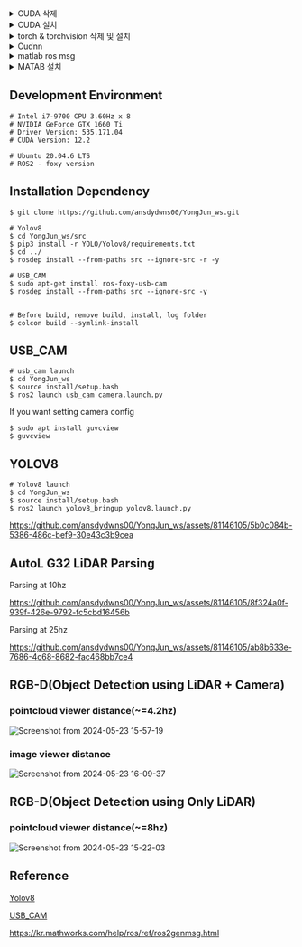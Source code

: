 <details>
	<summary>CUDA 삭제</summary>
  	<div markdown="1">
	
	CUDA 삭제

	$ sudo rm -rf /usr/local/cuda*
		
	$ sudo apt-get --purge remove 'cuda*'
		
	$ sudo apt-get autoremove --purge 'cuda*'
	

	
	제거 확인
	
	$ sudo dpkg -l|grep cuda
			
	# 만약 설치된게 남았다면:
	$ sudo apt-get remove --purge 남은 찌꺼기 이름
	



	이후 재부팅
	
	$ sudo reboot
	

</details> 


<details>
	<summary>CUDA 설치</summary>
  	<div markdown="1">
	
	CUDA 설치

 	# 해당 링크에 접속하여 본인 driver에 맞는 cuda 버전 확인
 	https://developer.nvidia.com/cuda-toolkit-archive

	# 해당 사이트 참고
	https://honbul.tistory.com/41

</details> 

<details>
	<summary>torch & torchvision 삭제 및 설치</summary>
  	<div markdown="1">
	
	torch & torchvision 삭제
 	$ pip uninstall torch torchvision

	torch & torchvision 설치(아래 링크 참고)
	https://pytorch.org/get-started/locally/

 	# 버전 확인
  	python3 -c "import torch; print(torch.__version__)"
  	python3 -c "import torchvision; print(torchvision.__version__)"

</details> 

<details>
	<summary>Cudnn</summary>
  	<div markdown="1">
	

	Cudnn 설치(아래 링크 참고)
	https://hjh1023.tistory.com/59

 	cudnn 버전 확인
 	# cuDNN 8.x.x 이전 버전
	cat /usr/local/cuda/include/cudnn.h | grep CUDNN_MAJOR -A 2

	# cuDNN 8.x.x 이후 버전
	cat /usr/local/cuda/include/cudnn_version.h | grep CUDNN_MAJOR -A 2

</details> 

<details>
	<summary>matlab ros msg</summary>
  	<div markdown="1">
	

 	# Matlab에 존재하는 ros2 msg list
	>> ros2 msg list

 	# 만약 Matlab에 원하는 ros2 msg가 없을경우 따로 build 해줘야 함
  	# build 하기 원하는 ros2 msg가 포함되어 있는 폴더의 경로로 이동 후 아래 명령어 실행
   	>> ros2genmsg(pwd)	

</details> 

<details>
	<summary>MATAB 설치</summary>
  	<div markdown="1">
	
	# sudo apt install python3.10 && sudo apt install python3.10-venv
 		

</details> 


## Development Environment 
```
# Intel i7-9700 CPU 3.60Hz x 8
# NVIDIA GeForce GTX 1660 Ti
# Driver Version: 535.171.04
# CUDA Version: 12.2

# Ubuntu 20.04.6 LTS 
# ROS2 - foxy version
```


## Installation Dependency
```
$ git clone https://github.com/ansdydwns00/YongJun_ws.git

# Yolov8
$ cd YongJun_ws/src
$ pip3 install -r YOLO/Yolov8/requirements.txt
$ cd ../
$ rosdep install --from-paths src --ignore-src -r -y

# USB_CAM
$ sudo apt-get install ros-foxy-usb-cam
$ rosdep install --from-paths src --ignore-src -y


# Before build, remove build, install, log folder
$ colcon build --symlink-install 
```



## USB_CAM
```
# usb_cam launch
$ cd YongJun_ws
$ source install/setup.bash
$ ros2 launch usb_cam camera.launch.py

```


If you want setting camera config
```
$ sudo apt install guvcview
$ guvcview
```

## YOLOV8
```
# Yolov8 launch
$ cd YongJun_ws
$ source install/setup.bash
$ ros2 launch yolov8_bringup yolov8.launch.py

```





https://github.com/ansdydwns00/YongJun_ws/assets/81146105/5b0c084b-5386-486c-bef9-30e43c3b9cea






## AutoL G32 LiDAR Parsing

Parsing at 10hz




https://github.com/ansdydwns00/YongJun_ws/assets/81146105/8f324a0f-939f-426e-9792-fc5cbd16456b





Parsing at 25hz




https://github.com/ansdydwns00/YongJun_ws/assets/81146105/ab8b633e-7686-4c68-8682-fac468bb7ce4





## RGB-D(Object Detection using LiDAR + Camera)

### pointcloud viewer distance(~=4.2hz)

![Screenshot from 2024-05-23 15-57-19](https://github.com/ansdydwns00/YongJun_ws/assets/81146105/17cce61c-d360-4737-9ea5-0791b377121d)



### image viewer distance

![Screenshot from 2024-05-23 16-09-37](https://github.com/ansdydwns00/YongJun_ws/assets/81146105/bf34853c-2df1-4bd7-90d7-49a6e727e881)





## RGB-D(Object Detection using Only LiDAR)

### pointcloud viewer distance(~=8hz)


![Screenshot from 2024-05-23 15-22-03](https://github.com/ansdydwns00/YongJun_ws/assets/81146105/c44e3af3-99c7-4aff-9b88-10892f42fd5e)













## Reference
[Yolov8](https://github.com/kirkfreire/yolov8_ros2) 


[USB_CAM](https://github.com/ros-drivers/usb_cam)

https://kr.mathworks.com/help/ros/ref/ros2genmsg.html
